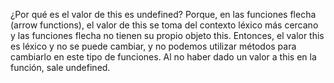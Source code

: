  ¿Por qué es el valor de this es undefined?
 Porque, en las funciones flecha (arrow functions), el valor de this se toma del contexto léxico más cercano y las funciones flecha no tienen su propio objeto this. Entonces, el valor this es léxico y no se puede cambiar, y no podemos utilizar métodos para cambiarlo en este tipo de funciones. Al no haber dado un valor a this en la función, sale undefined.
